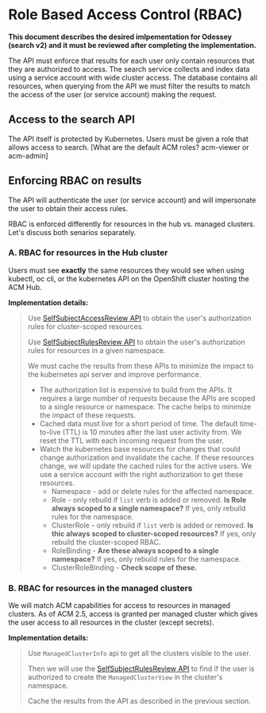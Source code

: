# Role Based Access Control (RBAC)

**This document describes the desired imlpementation for Odessey (search v2) and it must be reviewed after completing the implementation.**

The API must enforce that results for each user only contain resources that they are authorized to access. The search service collects and index data using a service account with wide cluster access. The database contains all resources, when querying from the API we must filter the results to match the access of the user (or service account) making the request.

## Access to the search API
<!-- NOTE this feature is new for V2 -->
The API itself is protected by Kubernetes. Users must be given a role that allows access to search.
[What are the default ACM roles? acm-viewer or acm-admin]

## Enforcing RBAC on results

The API will authenticate the user (or service account) and will impersonate the user to obtain their access rules.

RBAC is enforced differently for resources in the hub vs. managed clusters. Let's discuss both senarios separately.

### A. RBAC for resources in the Hub cluster

Users must see **exactly** the same resources they would see when using kubectl, oc cli, or the kubernetes API on the OpenShift cluster hosting the ACM Hub. 

**Implementation details:**
>Use [SelfSubjectAccessReview API](https://kubernetes.io/docs/reference/generated/kubernetes-api/v1.23/#selfsubjectaccessreview-v1-authorization-k8s-io) to obtain the user's authorization rules for cluster-scoped resources.
> 
> Use [SelfSubjectRulesReview API](https://kubernetes.io/docs/reference/generated/kubernetes-api/v1.23/#selfsubjectrulesreview-v1-authorization-k8s-io) to obtain the user's authorization rules for resources in a given namespace.
>
> We must cache the results from these APIs to minimize the impact to the kubernetes api server and improve performance.
>
> - The authorization list is expensive to build from the APIs. It requires a large number of requests because the APIs are scoped to a single resource or namespace. The cache helps to minimize the impact of these requests.
> - Cached data must live for a short period of time. The default time-to-live (TTL) is 10 minutes after the last user activity from. We reset the TTL with each incoming request from the user.
> - Watch the kubernetes base resources for changes that could change authorization and invalidate the cache. If these resources change, we will update the cached rules for the active users. We use a service account with the right authorization to get these resources.
>   - Namespace - add or delete rules for the affected namespace.
>   - Role - only rebuild if `list` verb is added or removed. **Is Role always scoped to a single namespace?** If yes, only rebuild rules for the namespace.
>   - ClusterRole - only rebuild if `list` verb is added or removed. **Is thic always scoped to cluster-scoped resources?** If yes, only rebuild the cluster-scoped RBAC.
>   - RoleBinding - **Are these always scoped to a single namespace?** If yes, only rebuild rules for the namespace.
>   - ClusterRoleBinding - **Check scope of these.**
>   

### B. RBAC for resources in the managed clusters

We will match ACM capabilities for access to resources in managed clusters.
As of ACM 2.5, access is granted per managed cluster which gives the user access to all resources in the cluster (except secrets).

**Implementation details:**
> Use `ManagedClusterInfo` api to get all the clusters visible to the user.
>
> Then we will use the [SelfSubjectRulesReview API](https://kubernetes.io/docs/reference/generated/kubernetes-api/v1.23/#selfsubjectrulesreview-v1-authorization-k8s-io) to find if the user is authorized to create the `ManagedClusterView` in the cluster's namespace.
>
> Cache the results from the API as described in the previous section.
>



